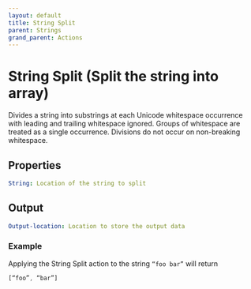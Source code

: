 ```yaml
---
layout: default
title: String Split
parent: Strings
grand_parent: Actions
---
```

# String Split (Split the string into array)
Divides a string into substrings at each Unicode whitespace occurrence with leading and trailing whitespace ignored. Groups of whitespace are treated as a single occurrence. Divisions do not occur on non-breaking whitespace.

## Properties
```yaml
String: Location of the string to split
```

## Output
```yaml
Output-location: Location to store the output data
```

### Example
Applying the String Split action to the string `“foo bar”` will return
```js
[“foo”, “bar”]
```
